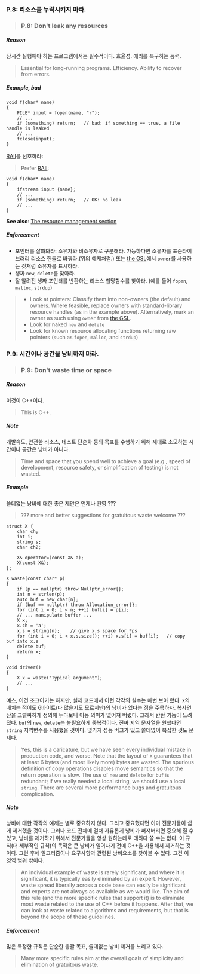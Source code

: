 ### <a name="Rp-leak"></a> P.8: 리소스를 누락시키지 마라.
>### <a name="Rp-leak"></a> P.8: Don't leak any resources

##### Reason

장시간 실행해야 하는 프로그램에서는 필수적이다. 효율성. 에러를 복구하는 능력.
>Essential for long-running programs. Efficiency. Ability to recover from errors.

##### Example, bad

    void f(char* name)
    {
        FILE* input = fopen(name, "r");
        // ...
        if (something) return;   // bad: if something == true, a file handle is leaked
        // ...
        fclose(input);
    }

[RAII](#Rr-raii)를 선호하라:
>Prefer [RAII](#Rr-raii):

    void f(char* name)
    {
        ifstream input {name};
        // ...
        if (something) return;   // OK: no leak
        // ...
    }

**See also**: [The resource management section](#S-resource)

##### Enforcement

* 포인터를 살펴봐라: 소유자와 비소유자로 구분해라.
  가능하다면 소유자를 표준라이브러리 리소스 핸들로 바꿔라.(위의 예제처럼.)
	또는 [the GSL](#S-gsl)에서 `owner`를 사용하는 것처럼 소유자를 표시하라.
* 생짜 `new`, `delete`를 찾아라.
* 잘 알려진 생짜 포인터를 반환하는 리소스 할당함수를 찾아라.
  (예를 들어 `fopen`, `malloc`, `strdup`)

>* Look at pointers: Classify them into non-owners (the default) and owners.
  Where feasible, replace owners with standard-library resource handles (as in the example above).
  Alternatively, mark an owner as such using `owner` from [the GSL](#S-gsl).
>* Look for naked `new` and `delete`
>* Look for known resource allocating functions returning raw pointers (such as `fopen`, `malloc`, and `strdup`)

### <a name="Rp-waste"></a> P.9: 시간이나 공간을 낭비하지 마라.
>### <a name="Rp-waste"></a> P.9: Don't waste time or space

##### Reason

이것이 C++이다.
>This is C++.

##### Note

개발속도, 안전한 리소스, 테스트 단순화 등의 목표를 수행하기 위해 제대로 소모하는 시간이나 공간은 낭비가 아니다.
>Time and space that you spend well to achieve a goal (e.g., speed of development, resource safety, or simplification of testing) is not wasted.

##### Example

쓸데없는 낭비에 대한 좋은 제안은 언제나 환영 ???
>??? more and better suggestions for gratuitous waste welcome ???

    struct X {
        char ch;
        int i;
        string s;
        char ch2;

        X& operator=(const X& a);
        X(const X&);
    };

    X waste(const char* p)
    {
    	if (p == nullptr) throw Nullptr_error{};
        int n = strlen(p);
        auto buf = new char[n];
        if (buf == nullptr) throw Allocation_error{};
        for (int i = 0; i < n; ++i) buf[i] = p[i];
        // ... manipulate buffer ...
        X x;
        x.ch = 'a';
        x.s = string(n);    // give x.s space for *ps
        for (int i = 0; i < x.s.size(); ++i) x.s[i] = buf[i];	// copy buf into x.s
        delete buf;
        return x;
    }

    void driver()
    {
        X x = waste("Typical argument");
        // ...
    }

예스, 이건 조크이기는 하지만, 실제 코드에서 이런 각각의 실수는 매번 보아 왔다.
`X`의 배치는 적어도 6바이트(다 많을지도 모르지만)의 낭비가 있다는 점을 주목하자.
복사연산을 그럴싸하게 정의해 두다보니 이동 의미가 없어져 버렸다. 그래서 반환 기능이 느려졌다.
`buf`의 `new`, `delete`는 불필요하게 중복적이다.
진짜 지역 문자열을 원했다면 `string` 지역변수를 사용했을 것이다.
몇가지 성능 버그가 있고 쓸데없이 복잡한 것도 문제다.
>Yes, this is a caricature, but we have seen every individual mistake in production code, and worse.
Note that the layout of `X` guarantees that at least 6 bytes (and most likely more) bytes are wasted.
The spurious definition of copy operations disables move semantics so that the return operation is slow.
The use of `new` and `delete` for `buf` is redundant; if we really needed a local string, we should use a local `string`.
There are several more performance bugs and gratuitous complication.

##### Note

낭비에 대한 각각의 예제는 별로 중요하지 않다. 그리고 중요했다면 이미 전문가들이 쉽게 제거했을 것이다.
그러나 코드 전체에 걸쳐 자유롭게 낭비가 퍼져버리면 중요해 질 수 있고,
낭비를 제거하기 위해서 전문가들을 항상 원하는데로 데려다 쓸 수는 없다.
이 규칙(더 세부적인 규칙)의 목적은 큰 낭비가 일어나기 전에 C++을 사용해서 제거하는 것이다.
그런 후에 알고리즘이나 요구사항과 관련된 낭비요소를 찾아볼 수 있다. 그건 이 영역 범위 밖이다.
>An individual example of waste is rarely significant, and where it is significant, it is typically easily eliminated by an expert.
However, waste spread liberally across a code base can easily be significant and experts are not always as available as we would like.
The aim of this rule (and the more specific rules that support it) is to eliminate most waste related to the use of C++ before it happens.
After that, we can look at waste related to algorithms and requirements, but that is beyond the scope of these guidelines.

##### Enforcement

많은 특정한 규칙은 단순한 총괄 목표, 쓸데없는 낭비 제거를 노리고 있다.
>Many more specific rules aim at the overall goals of simplicity and elimination of gratuitous waste.
